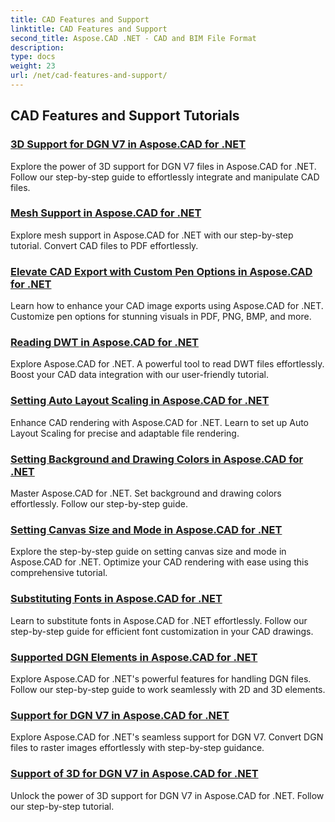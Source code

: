 ```yaml
---
title: CAD Features and Support
linktitle: CAD Features and Support
second_title: Aspose.CAD .NET - CAD and BIM File Format
description: 
type: docs
weight: 23
url: /net/cad-features-and-support/
---
```


## CAD Features and Support Tutorials
### [3D Support for DGN V7 in Aspose.CAD for .NET](./3d-support-for-dgn-v7/)
Explore the power of 3D support for DGN V7 files in Aspose.CAD for .NET. Follow our step-by-step guide to effortlessly integrate and manipulate CAD files.
### [Mesh Support in Aspose.CAD for .NET](./mesh-support/)
Explore mesh support in Aspose.CAD for .NET with our step-by-step tutorial. Convert CAD files to PDF effortlessly.
### [Elevate CAD Export with Custom Pen Options in Aspose.CAD for .NET](./pen-support-in-export/)
Learn how to enhance your CAD image exports using Aspose.CAD for .NET. Customize pen options for stunning visuals in PDF, PNG, BMP, and more.
### [Reading DWT in Aspose.CAD for .NET](./reading-dwt/)
Explore Aspose.CAD for .NET. A powerful tool to read DWT files effortlessly. Boost your CAD data integration with our user-friendly tutorial.
### [Setting Auto Layout Scaling in Aspose.CAD for .NET](./setting-auto-layout-scaling/)
Enhance CAD rendering with Aspose.CAD for .NET. Learn to set up Auto Layout Scaling for precise and adaptable file rendering.
### [Setting Background and Drawing Colors in Aspose.CAD for .NET](./setting-background-and-drawing-colors/)
Master Aspose.CAD for .NET. Set background and drawing colors effortlessly. Follow our step-by-step guide.
### [Setting Canvas Size and Mode in Aspose.CAD for .NET](./setting-canvas-size-and-mode/)
Explore the step-by-step guide on setting canvas size and mode in Aspose.CAD for .NET. Optimize your CAD rendering with ease using this comprehensive tutorial.
### [Substituting Fonts in Aspose.CAD for .NET](./substituting-fonts/)
Learn to substitute fonts in Aspose.CAD for .NET effortlessly. Follow our step-by-step guide for efficient font customization in your CAD drawings.
### [Supported DGN Elements in Aspose.CAD for .NET](./supported-dgn-elements/)
Explore Aspose.CAD for .NET's powerful features for handling DGN files. Follow our step-by-step guide to work seamlessly with 2D and 3D elements.
### [Support for DGN V7 in Aspose.CAD for .NET](./support-for-dgn-v7/)
Explore Aspose.CAD for .NET's seamless support for DGN V7. Convert DGN files to raster images effortlessly with step-by-step guidance.
### [Support of 3D for DGN V7 in Aspose.CAD for .NET](./support-of-3d-for-dgn-v7/)
Unlock the power of 3D support for DGN V7 in Aspose.CAD for .NET. Follow our step-by-step tutorial.